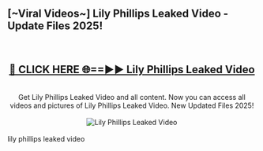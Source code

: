<h2>[~Viral Videos~] Lily Phillips Leaked Video - Update Files 2025!</h2>
<br>
<div align="center">
<h2><a href="https://betterlinks.top/A2PfLJ" rel="nofollow">🔴 CLICK HERE 🌐==►► Lily Phillips Leaked Video</a></h2>
<br>
Get Lily Phillips Leaked Video and all content. Now you can access all videos and pictures of Lily Phillips Leaked Video. New Updated Files 2025!
<br>
<br>
<a href="https://betterlinks.top/A2PfLJ" rel="nofollow" data-target="animated-image.originalLink"><img src="https://i.ibb.co.com/WyWwxjT/player-gif2.gif" alt="Lily Phillips Leaked Video" style="max-width: 100%; display: inline-block;" data-target="animated-image.originalImage"></a>
</div>
<br>
lily phillips leaked video